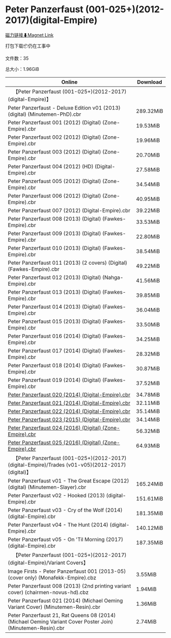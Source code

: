# Peter Panzerfaust (001-025+)(2012-2017)(digital-Empire)

[磁力链接⬇Magnet Link](magnet:?xt=urn:btih:ad087c18e64b8101109ad353ea821aec0ee0579a&dn=Peter%20Panzerfaust%20%28001-025%2B%29%282012-2017%29%28digital-Empire%29)

打包下载📦仍在工事中

文件数：35

总大小：1.96GiB

Online | Download
--- | ---
&emsp;【Peter Panzerfaust (001-025+)(2012-2017)(digital-Empire)】 | 
Peter Panzerfaust - Deluxe Edition v01 (2013) (digital) (Minutemen-PhD).cbr | 289.32MiB
Peter Panzerfaust 001 (2012) (Digital) (Zone-Empire).cbr | 19.53MiB
Peter Panzerfaust 002 (2012) (Digital) (Zone-Empire).cbr | 19.96MiB
Peter Panzerfaust 003 (2012) (Digital) (Zone-Empire).cbr | 20.70MiB
Peter Panzerfaust 004 (2012) (HD) (Digital-Empire).cbr | 27.58MiB
Peter Panzerfaust 005 (2012) (Digital) (Zone-Empire).cbr | 34.54MiB
Peter Panzerfaust 006 (2012) (Digital) (Zone-Empire).cbr | 40.95MiB
Peter Panzerfaust 007 (2012) (Digital-Empire).cbr | 39.22MiB
Peter Panzerfaust 008 (2013) (Digital) (Fawkes-Empire).cbr | 33.53MiB
Peter Panzerfaust 009 (2013) (Digital) (Fawkes-Empire).cbr | 22.80MiB
Peter Panzerfaust 010 (2013) (Digital) (Fawkes-Empire).cbr | 38.54MiB
Peter Panzerfaust 011 (2013) (2 covers) (Digital) (Fawkes-Empire).cbr | 49.22MiB
Peter Panzerfaust 012 (2013) (Digital) (Nahga-Empire).cbr | 41.56MiB
Peter Panzerfaust 013 (2013) (Digital) (Fawkes-Empire).cbr | 39.85MiB
Peter Panzerfaust 014 (2013) (Digital) (Fawkes-Empire).cbr | 36.04MiB
Peter Panzerfaust 015 (2013) (Digital) (Fawkes-Empire).cbr | 33.50MiB
Peter Panzerfaust 016 (2014) (Digital) (Fawkes-Empire).cbr | 34.25MiB
Peter Panzerfaust 017 (2014) (Digital) (Fawkes-Empire).cbr | 28.32MiB
Peter Panzerfaust 018 (2014) (Digital) (Fawkes-Empire).cbr | 30.87MiB
Peter Panzerfaust 019 (2014) (Digital) (Fawkes-Empire).cbr | 37.52MiB
[Peter Panzerfaust 020 (2014) (Digital-Empire).cbr](https://github.com/alicewish/markdown/blob/master/comic/Peter-Panzerfaust-020-2014-Digital-Empire-cbr.md) | 34.78MiB
[Peter Panzerfaust 021 (2014) (Digital-Empire).cbr](https://github.com/alicewish/markdown/blob/master/comic/Peter-Panzerfaust-021-2014-Digital-Empire-cbr.md) | 32.11MiB
[Peter Panzerfaust 022 (2014) (Digital-Empire).cbr](https://github.com/alicewish/markdown/blob/master/comic/Peter-Panzerfaust-022-2014-Digital-Empire-cbr.md) | 35.14MiB
[Peter Panzerfaust 023 (2015) (Digital-Empire).cbr](https://github.com/alicewish/markdown/blob/master/comic/Peter-Panzerfaust-023-2015-Digital-Empire-cbr.md) | 34.14MiB
[Peter Panzerfaust 024 (2016) (Digital) (Zone-Empire).cbr](https://github.com/alicewish/markdown/blob/master/comic/Peter-Panzerfaust-024-2016-Digital-Zone-Empire-cbr.md) | 56.32MiB
[Peter Panzerfaust 025 (2016) (Digital) (Zone-Empire).cbr](https://github.com/alicewish/markdown/blob/master/comic/Peter-Panzerfaust-025-2016-Digital-Zone-Empire-cbr.md) | 64.93MiB
&emsp;【Peter Panzerfaust (001-025+)(2012-2017)(digital-Empire)/Trades (v01-v05)(2012-2017)(digital)】 | 
Peter Panzerfaust v01 - The Great Escape (2012) (digital) (Minutemen-Slayer).cbr | 165.24MiB
Peter Panzerfaust v02 - Hooked (2013) (digital-Empire).cbr | 151.61MiB
Peter Panzerfaust v03 - Cry of the Wolf (2014) (digital-Empire).cbr | 181.35MiB
Peter Panzerfaust v04 - The Hunt (2014) (digital-Empire).cbr | 140.12MiB
Peter Panzerfaust v05 - On 'Til Morning (2017) (digital-Empire).cbr | 187.35MiB
&emsp;【Peter Panzerfaust (001-025+)(2012-2017)(digital-Empire)/Variant Covers】 | 
Image Firsts - Peter Panzerfaust 001 (2013-05) (cover only) (Monafekk-Empire).cbz | 3.55MiB
Peter Panzerfaust 008 (2013) (2nd printing variant cover) (chairmen-novus-hd).cbz | 1.94MiB
Peter Panzerfaust 021 (2014) (Michael Oeming Variant Cover) (Minutemen-Resin).cbr | 1.36MiB
Peter Panzerfaust 21, Rat Queens 08 (2014) (Michael Oeming Variant Cover Poster Join) (Minutemen-Resin).cbr | 2.74MiB